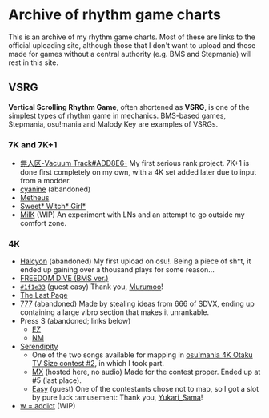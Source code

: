 # Archive of rhythm game charts

This is an archive of my rhythm game charts. Most of these are links to
the official uploading site, although those that I don't want to upload
and those made for games without a central authority (e.g. BMS and
Stepmania) will rest in this site.

## VSRG

**Vertical Scrolling Rhythm Game**, often shortened as **VSRG**, is
one of the simplest types of rhythm game in mechanics. BMS-based
games, Stepmania, osu!mania and Malody Key are examples of VSRGs.

### 7K and 7K+1

- [無人区-Vacuum Track#ADD8E6-](https://osu.ppy.sh/beatmapsets/1151089)
  My first serious rank project. 7K+1 is done first completely on my own,
  with a 4K set added later due to input from a modder.
- [cyanine](https://osu.ppy.sh/beatmapsets/1173053) (abandoned)
- [Metheus](https://osu.ppy.sh/beatmapsets/1242469)
- [Sweet* Witch* Girl*](https://osu.ppy.sh/beatmapsets/1401516)
- [MilK](https://osu.ppy.sh/beatmapsets/1443095) (WIP)
An experiment with LNs and an attempt to go outside my comfort zone.

### 4K

- [Halcyon](https://osu.ppy.sh/beatmapsets/1102270) (abandoned)
  My first upload on osu!. Being a piece of sh*t, it ended up gaining
  over a thousand plays for some reason&hellip;
- [FREEDOM DiVE (BMS ver.)](https://osu.ppy.sh/beatmapsets/1209825)
- [`#1f1e33`](https://osu.ppy.sh/beatmapsets/1184620#mania/2485264)
  (guest easy) Thank you, [Murumoo](https://osu.ppy.sh/users/8001433)!
- [The Last Page](https://osu.ppy.sh/beatmapsets/1272833)
- [777](https://osu.ppy.sh/beatmapsets/1312841) (abandoned)
  Made by stealing ideas from 666 of SDVX, ending up containing a large
  vibro section that makes it unrankable.
- Press S (abandoned; links below)
  - [EZ](http://m.mugzone.net/chart/89454)
  - [NM](http://m.mugzone.net/chart/90115)
- [Serendipity](https://osu.ppy.sh/beatmapsets/1475969)
  - One of the two songs available for mapping in [osu!mania 4K Otaku
    TV Size contest #2][ots2], in which I took part.
  - [MX](osu/serendipity_ots_aninande.osu) (hosted here, no audio)
    Made for the contest proper. Ended up at #5 (last place).
  - [Easy](osu/01_serendipity_ots_4easy.osu) (guest)
    One of the contestants chose not to map, so I got a slot by pure
    luck :amusement: Thank you,
    [Yukari_Sama](https://osu.ppy.sh/users/6316524)!
- [w = addict](https://osu.ppy.sh/beatmapsets/1438844) (WIP)

[ots2]: https://osu.ppy.sh/community/forums/topics/1308172
